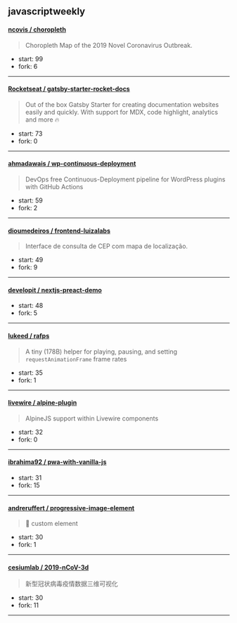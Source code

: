 ## javascriptweekly

#### [ncovis / choropleth](https://github.com/ncovis/choropleth)

> Choropleth Map of the 2019 Novel Coronavirus Outbreak.

+ start: 99
+ fork: 6

----


#### [Rocketseat / gatsby-starter-rocket-docs](https://github.com/Rocketseat/gatsby-starter-rocket-docs)

> Out of the box Gatsby Starter for creating documentation websites easily and quickly. With support for MDX, code highlight, analytics and more 🔥

+ start: 73
+ fork: 0

----


#### [ahmadawais / wp-continuous-deployment](https://github.com/ahmadawais/wp-continuous-deployment)

> DevOps free Continuous-Deployment pipeline for WordPress plugins with GitHub Actions

+ start: 59
+ fork: 2

----


#### [dioumedeiros / frontend-luizalabs](https://github.com/dioumedeiros/frontend-luizalabs)

> Interface de consulta de CEP com mapa de localização.

+ start: 49
+ fork: 9

----


#### [developit / nextjs-preact-demo](https://github.com/developit/nextjs-preact-demo)

> 

+ start: 48
+ fork: 5

----


#### [lukeed / rafps](https://github.com/lukeed/rafps)

> A tiny (178B) helper for playing, pausing, and setting `requestAnimationFrame` frame rates

+ start: 35
+ fork: 1

----


#### [livewire / alpine-plugin](https://github.com/livewire/alpine-plugin)

> AlpineJS support within Livewire components

+ start: 32
+ fork: 0

----


#### [ibrahima92 / pwa-with-vanilla-js](https://github.com/ibrahima92/pwa-with-vanilla-js)

> 

+ start: 31
+ fork: 15

----


#### [andreruffert / progressive-image-element](https://github.com/andreruffert/progressive-image-element)

> 🦍 <progressive-image> custom element

+ start: 30
+ fork: 1

----


#### [cesiumlab / 2019-nCoV-3d](https://github.com/cesiumlab/2019-nCoV-3d)

> 新型冠状病毒疫情数据三维可视化

+ start: 30
+ fork: 11

----

